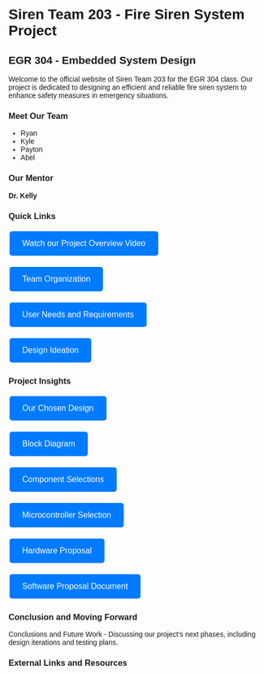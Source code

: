 <!DOCTYPE html>
<html lang="en">
<head>
    <meta charset="UTF-8">
    <meta name="viewport" content="width=device-width, initial-scale=1.0">
    <title>Siren Team 203 - Fire Siren System Project</title>
    <style>
        body {
            font-family: Arial, sans-serif;
            padding: 20px;
        }
        .button {
            display: inline-block;
            background-color: #007BFF;
            color: white;
            padding: 15px 25px;
            text-align: center;
            text-decoration: none;
            font-size: 16px;
            margin: 4px 2px;
            cursor: pointer;
            border-radius: 5px;
            transition: background-color 0.3s ease;
        }
        .button:hover {
            background-color: #0056b3;
        }
        img {
            max-width: 100%;
            height: auto;
        }
    </style>
</head>
<body>
    <h1>Siren Team 203 - Fire Siren System Project</h1>
    <h2>EGR 304 - Embedded System Design</h2>
    <p>Welcome to the official website of Siren Team 203 for the EGR 304 class. Our project is dedicated to designing an efficient and reliable fire siren system to enhance safety measures in emergency situations.</p>
    
<h3>Meet Our Team</h3>
    <ul>
        <li>Ryan</li>
        <li>Kyle</li>
        <li>Payton</li>
        <li>Abel</li>
    </ul>
    
<h3>Our Mentor</h3>
    <p><strong>Dr. Kelly</strong></p>
    
 <h3>Quick Links</h3>
    <p><a href="https://www.youtube.com/watch?v=YAdvBfmHnMA" class="button">Watch our Project Overview Video</a></p>
    <p><a href="TeamOrganization.md" class="button">Team Organization</a></p>
    <p><a href="User%20Needs%2C%20Benchmarking%2C%20and%20Requirements.md" class="button">User Needs and Requirements</a></p>
    <p><a href="DesignIdeation.md" class="button">Design Ideation</a></p>
    
 <h3>Project Insights</h3>
    <p><a href="https://s-i-r-e-n-team-203-egr-314.github.io/S.I.R.E.N-Team-203-EGR-314.github.io/SelectedDesign.html" class="button">Our Chosen Design</a></p>
    <p><a href="https://s-i-r-e-n-team-203-egr-314.github.io/S.I.R.E.N-Team-203-EGR-314.github.io/BlockDiagram.html" class="button">Block Diagram</a></p>
    <p><a href="https://s-i-r-e-n-team-203-egr-314.github.io/S.I.R.E.N-Team-203-EGR-314.github.io/ComponentSelection.html" class="button">Component Selections</a></p>
    <p><a href="https://s-i-r-e-n-team-203-egr-314.github.io/S.I.R.E.N-Team-203-EGR-314.github.io/MicrocontrollerSelection.html" class="button">Microcontroller Selection</a></p>
    <p><a href="https://s-i-r-e-n-team-203-egr-314.github.io/S.I.R.E.N-Team-203-EGR-314.github.io/Hardware%20Proposal.html" class="button">Hardware Proposal</a></p>
    <p><a href="https://s-i-r-e-n-team-203-egr-314.github.io/S.I.R.E.N-Team-203-EGR-314.github.io/Software%20Proposal.html" class="button">Software Proposal Document</a></p>
    
<h3>Conclusion and Moving Forward</h3>
    <p>Conclusions and Future Work - Discussing our project's next phases, including design iterations and testing plans.</p>
    
 <h3>External Links and Resources</h3>
    <p><a href="https://drive.google.com/drive/folders/1
